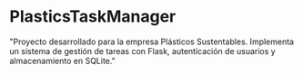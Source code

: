 # PlasticsTaskManager
"Proyecto desarrollado para la empresa Plásticos Sustentables. Implementa un sistema de gestión de tareas con Flask, autenticación de usuarios y almacenamiento en SQLite."
